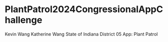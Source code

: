 # PlantPatrol2024CongressionalAppChallenge
Kevin Wang
Katherine Wang
State of Indiana District 05
App: Plant Patrol
